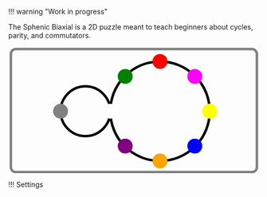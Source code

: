 

!!! warning "Work in progress"

The Sphenic Biaxial is a 2D puzzle meant to teach beginners about cycles, parity, and commutators.

<svg
  id="sim"
  width="100%"
  height="auto"
  viewBox="-1 -1 101 51"
  xmlns="http://www.w3.org/2000/svg">
  <rect width="98%" height="97%" style="stroke-width:1; stroke:gray;" rx="2" fill-opacity="0"/>
  <circle r="10" cx="30" cy="25" fill-opacity="0" stroke="black" id="Lcircle"/>
  <circle r="20" cx="60" cy="25" fill-opacity="0" stroke="black" id="Rcircle"/>
  <circle r="3" cx="20" cy="25" fill="grey" class="L" id="bead0"/>
  <circle r="3" cx="40" cy="25" fill="white" class="L R" id="bead1"/>
  <circle r="3" cx="46" cy="11" fill="green" class="R" id="bead2"/>
  <circle r="3" cx="60" cy="5" fill="red" class="R" id="bead3"/>
  <circle r="3" cx="74" cy="11" fill="magenta" class="R" id="bead4"/>
  <circle r="3" cx="80" cy="25" fill="yellow" class="R" id="bead5"/>
  <circle r="3" cx="74" cy="39" fill="blue" class="R" id="bead6"/>
  <circle r="3" cx="60" cy="45" fill="orange" class="R" id="bead7"/>
  <circle r="3" cx="46" cy="39" fill="purple" class="R" id="bead8"/>


</svg>

<script>
    var svg = document.getElementById('sim');

    var Lbeads = ["bead0", "bead1"];
    var Rbeads = ["bead1", "bead2", "bead3", "bead4", "bead5", "bead6", "bead7", "bead8"];

    var target = 0;
    var currentTargetAmount = 0;
    var target2 = 0;
    var currentTargetAmount2 = 0;

    function animate() {
        
        currentTargetAmount++;
        var LList = document.getElementsByClassName("L");
        for (var m = 0; m < LList.length; m++) {
            LList[m].setAttribute("transform", "rotate(" + currentTargetAmount + " 30 25)");
        }
        if (currentTargetAmount != target) requestAnimationFrame(animate);
        if (currentTargetAmount >= target) { 
            currentTargetAmount = target;
            var temp = Lbeads[0];
            Lbeads[0] = Lbeads[1];
            Lbeads[1] = temp;

            Rbeads[0] = Lbeads[1];

            document.getElementById(Lbeads[1]).classList.add("R");
            document.getElementById(Lbeads[0]).classList.remove("R");
            document.getElementById(Rbeads[0]).classList.add("L");
        }
    }

    function animate2() {
        currentTargetAmount2++;


        var RList = document.getElementsByClassName("R");
        for (var m = 0; m < RList.length; m++) {
            RList[m].setAttribute("transform", "rotate(" + currentTargetAmount2 + " 60 25)");
        }
        if (currentTargetAmount2 != target2) requestAnimationFrame(animate2);
        if (currentTargetAmount2 >= target2) {
            currentTargetAmount2 = target2;
            var temp = Rbeads[0];
            Rbeads[0] = Rbeads[7];
            Rbeads[7] = Rbeads[6];
            Rbeads[6] = Rbeads[5];
            Rbeads[5] = Rbeads[4];
            Rbeads[4] = Rbeads[3];
            Rbeads[3] = Rbeads[2];
            Rbeads[2] = Rbeads[1];
            Rbeads[1] = temp;
            Lbeads[1] = Rbeads[0];
            document.getElementById(Rbeads[1]).classList.remove("L");
            document.getElementById(Rbeads[0]).classList.add("L");
            document.getElementById(Lbeads[1]).classList.add("R");
        }
    }


    document.getElementById('Lcircle').addEventListener('click', function(event) {
        target += 180;
        requestAnimationFrame(animate);
        console.log(Lbeads);
    }, false);

    document.getElementById('Rcircle').addEventListener('click', function(event) {
        target2 += 45;
        requestAnimationFrame(animate2);
        console.log(Rbeads);
    }, false);

    
    


</script>

!!! Settings

